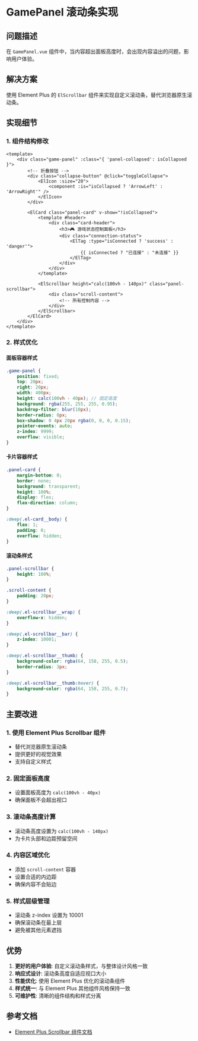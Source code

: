 # GamePanel 滚动条实现

## 问题描述

在 `GamePanel.vue` 组件中，当内容超出面板高度时，会出现内容溢出的问题，影响用户体验。

## 解决方案

使用 Element Plus 的 `ElScrollbar` 组件来实现自定义滚动条，替代浏览器原生滚动条。

## 实现细节

### 1. 组件结构修改

```vue
<template>
	<div class="game-panel" :class="{ 'panel-collapsed': isCollapsed }">
		<!-- 折叠按钮 -->
		<div class="collapse-button" @click="toggleCollapse">
			<ElIcon :size="20">
				<component :is="isCollapsed ? 'ArrowLeft' : 'ArrowRight'" />
			</ElIcon>
		</div>

		<ElCard class="panel-card" v-show="!isCollapsed">
			<template #header>
				<div class="card-header">
					<h3>🎮 游戏状态控制面板</h3>
					<div class="connection-status">
						<ElTag :type="isConnected ? 'success' : 'danger'">
							{{ isConnected ? "已连接" : "未连接" }}
						</ElTag>
					</div>
				</div>
			</template>

			<ElScrollbar height="calc(100vh - 140px)" class="panel-scrollbar">
				<div class="scroll-content">
					<!-- 所有控制内容 -->
				</div>
			</ElScrollbar>
		</ElCard>
	</div>
</template>
```

### 2. 样式优化

#### 面板容器样式

```scss
.game-panel {
	position: fixed;
	top: 20px;
	right: 20px;
	width: 400px;
	height: calc(100vh - 40px); // 固定高度
	background: rgba(255, 255, 255, 0.95);
	backdrop-filter: blur(10px);
	border-radius: 8px;
	box-shadow: 0 4px 20px rgba(0, 0, 0, 0.15);
	pointer-events: auto;
	z-index: 9999;
	overflow: visible;
}
```

#### 卡片容器样式

```scss
.panel-card {
	margin-bottom: 0;
	border: none;
	background: transparent;
	height: 100%;
	display: flex;
	flex-direction: column;
}

:deep(.el-card__body) {
	flex: 1;
	padding: 0;
	overflow: hidden;
}
```

#### 滚动条样式

```scss
.panel-scrollbar {
	height: 100%;
}

.scroll-content {
	padding: 20px;
}

:deep(.el-scrollbar__wrap) {
	overflow-x: hidden;
}

:deep(.el-scrollbar__bar) {
	z-index: 10001;
}

:deep(.el-scrollbar__thumb) {
	background-color: rgba(64, 158, 255, 0.5);
	border-radius: 3px;
}

:deep(.el-scrollbar__thumb:hover) {
	background-color: rgba(64, 158, 255, 0.7);
}
```

## 主要改进

### 1. 使用 Element Plus Scrollbar 组件

- 替代浏览器原生滚动条
- 提供更好的视觉效果
- 支持自定义样式

### 2. 固定面板高度

- 设置面板高度为 `calc(100vh - 40px)`
- 确保面板不会超出视口

### 3. 滚动条高度计算

- 滚动条高度设置为 `calc(100vh - 140px)`
- 为卡片头部和边距预留空间

### 4. 内容区域优化

- 添加 `scroll-content` 容器
- 设置合适的内边距
- 确保内容不会贴边

### 5. 样式层级管理

- 滚动条 z-index 设置为 10001
- 确保滚动条在最上层
- 避免被其他元素遮挡

## 优势

1. **更好的用户体验**: 自定义滚动条样式，与整体设计风格一致
2. **响应式设计**: 滚动条高度自适应视口大小
3. **性能优化**: 使用 Element Plus 优化的滚动条组件
4. **样式统一**: 与 Element Plus 其他组件风格保持一致
5. **可维护性**: 清晰的组件结构和样式分离

## 参考文档

- [Element Plus Scrollbar 组件文档](https://element-plus.org/zh-CN/component/scrollbar.html)
